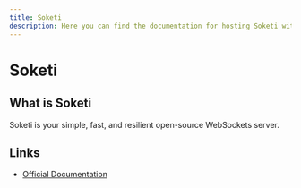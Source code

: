 ```yaml
---
title: Soketi
description: Here you can find the documentation for hosting Soketi with Coolify.
---
```


# Soketi

<ZoomableImage src="/docs/images/services/soketi.jpeg" />

## What is Soketi

Soketi is your simple, fast, and resilient open-source WebSockets server.

## Links

- [Official Documentation](https://docs.soketi.app?utm_source=coolify.io)
